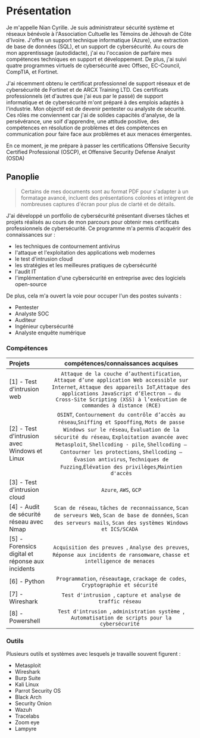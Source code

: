 # Présentation 
Je m'appelle Nian Cyrille. Je suis administrateur sécurité système et réseaux bénévole à l'Association Cultuelle les Témoins de Jéhovah de Côte d'Ivoire. J'offre un support technique informatique (Azure), une extraction de base de données (SQL), et un support de cybersécurité. Au cours de mon apprentissage (autodidacte), j'ai eu l'occasion de parfaire mes compétences techniques en support et développement. De plus, j'ai suivi quatre programmes virtuels de cybersécurité avec Offsec, EC-Council, CompTIA, et Fortinet.

J'ai récemment obtenu le certificat professionnel de support réseaux et de cybersécurité de Fortinet et de ARCX Training LTD. Ces certificats professionnels (et d'autres que j'ai eus par le passé) de support informatique et de cybersécurité m'ont préparé à des emplois adaptés à l'industrie. Mon objectif est de devenir pentester ou analyste de sécurité. Ces rôles me conviennent car j'ai de solides capacités d'analyse, de la persévérance, une soif d'apprendre, une attitude positive, des compétences en résolution de problèmes et des compétences en communication pour faire face aux problèmes et aux menaces émergentes.

En ce moment, je me prépare à passer les certifications Offensive Security Certified Professional (OSCP), et Offensive Security Defense Analyst (OSDA)

## Panoplie
> Certains de mes documents sont au format PDF pour s'adapter à un formatage avancé, incluent des présentations colorées et intègrent de nombreuses captures d'écran pour plus de clarté et de détails.

J'ai développé un portfolio de cybersécurité présentant diverses tâches et projets réalisés au cours de mon parcours pour obtenir mes certificats professionnels de cybersécurité. Ce programme m'a permis d'acquérir des connaissances sur :

  * les techniques de contournement antivirus
  * l'attaque et l'exploitation des applications web modernes 
  * le test d'intrusion cloud
  * les stratégies et les meilleures pratiques de cybersécurité 
  * l'audit IT  
  * l'implémentation d'une cybersécurité en entreprise avec des logiciels open-source

De plus, cela m'a ouvert la voie pour occuper l'un des postes suivants :

  * Pentester 
  * Analyste SOC
  * Auditeur 
  * Ingénieur cybersécurité 
  * Analyste enquête numérique 

### Compétences 
| Projets | compétences/connaissances acquises | 
| :--- |:---:|
| [1] - Test d'intrusion web | `Attaque de la couche d’authentification`, `Attaque d’une application Web accessible sur Internet`, `Attaque des appareils IoT`,`Attaque des applications JavaScript d’Electron – du Cross-Site Scripting (XSS) à l’exécution de commandes à distance (RCE)` | 
| [2] - Test d'intrusion avec Windows et Linux | `OSINT`, `Contournement du contrôle d’accès au réseau`,`Sniffing et Spooffing`, `Mots de passe Windows sur le réseau`, `Évaluation de la sécurité du réseau`, `Exploitation avancée avec Metasploit`, `Shellcoding - pile`, `Shellcoding – Contourner les protections`, `Shellcoding – Évasion antivirus`, `Techniques de Fuzzing`,`Élévation des privilèges`,`Maintien d'accès` |
| [3] - Test d'intrusion cloud | `Azure`, `AWS`, `GCP` |
| [4] - Audit de sécurité réseau avec Nmap| `Scan de réseau`, `tâches de reconnaissance`, `Scan de serveurs Web`, `Scan de base de données`, `Scan des serveurs mails`, `Scan des systèmes Windows et ICS/SCADA ` |
| [5] - Forensics digital et réponse aux incidents | `Acquisition des preuves `, `Analyse des preuves`, `Réponse aux incidents de ransomware`, `chasse et intelligence de menaces ` |
| [6] - Python | `Programmation`, `réseautage`, `crackage de codes`, `Cryptographie et sécurité ` |
| [7] - Wireshark | `Test d'intrusion `, `capture et analyse de traffic réseau ` |
| [8] - Powershell | `Test d'intrusion `, `administration système `, `Automatisation de scripts pour la cybersécurité `

### Outils 
Plusieurs outils et systèmes avec lesquels je travaille souvent figurent :
* Metasploit 
* Wireshark 
* Burp Suite 
* Kali Linux 
* Parrot Security OS 
* Black Arch 
* Security Onion 
* Wazuh
* Tracelabs
* Zoom eye 
* Lampyre 




